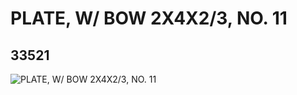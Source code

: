 # PLATE, W/ BOW 2X4X2/3, NO. 11
## 33521
![PLATE, W/ BOW 2X4X2/3, NO. 11](https://lc-www-live-s.legocdn.com/media/bricks/5/2/6188122.jpg)